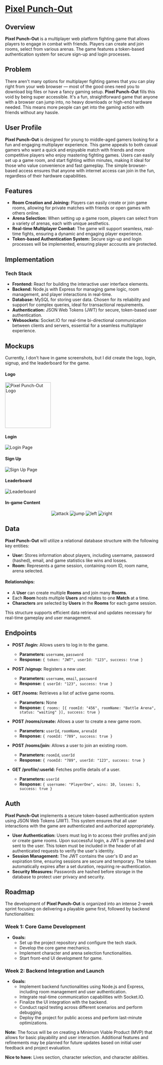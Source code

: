 # [Pixel Punch-Out](https://ppo-online.com/)


## Overview

**Pixel Punch-Out** is a multiplayer web platform fighting game that allows players to engage in combat with friends. Players can create and join rooms, select from various arenas. The game features a token-based authentication system for secure sign-up and login processes.


## Problem

There aren't many options for multiplayer fighting games that you can play right from your web browser — most of the good ones need you to download big files or have a fancy gaming setup. **Pixel Punch-Out** fills this void by being super accessible. It's a fun, straightforward game that anyone with a browser can jump into, no heavy downloads or high-end hardware needed. This means more people can get into the gaming action with friends without any hassle.


## User Profile

**Pixel Punch-Out** is designed for young to middle-aged gamers looking for a fun and engaging multiplayer experience. This game appeals to both casual gamers who want a quick and enjoyable match with friends and more competitive players who enjoy mastering fighting games. Users can easily set up a game room, and start fighting within minutes, making it ideal for those who value convenience and fast gameplay. The simple browser-based access ensures that anyone with internet access can join in the fun, regardless of their hardware capabilities.


## Features

- **Room Creation and Joining:** Players can easily create or join game rooms, allowing for private matches with friends or open games with others online.
- **Arena Selection:** When setting up a game room, players can select from a variety of arenas, each with unique aesthetics.
- **Real-time Multiplayer Combat:** The game will support seamless, real-time fights, ensuring a dynamic and engaging player experience.
- **Token-based Authentication System:** Secure sign-up and login processes will be implemented, ensuring player accounts are protected.

## Implementation

### Tech Stack

- **Frontend:** React for building the interactive user interface elements.
- **Backend:** Node.js with Express for managing game logic, room management, and player interactions in real-time.
- **Database:** MySQL for storing user data. Chosen for its reliability and support for complex queries, ideal for transactional requirements.
- **Authentication:** JSON Web Tokens (JWT) for secure, token-based user authentication.
- **Websockets:** Socket.IO for real-time bi-directional communication between clients and servers, essential for a seamless multiplayer experience.

## Mockups

Currently, I don't have in game screenshots, but I did create the logo, login, signup, and the leaderboard for the game.
<br />
#### Logo
<img src="./public/favicon.png" width="150" height="150" alt="Pixel Punch-Out Logo">

#### Login

<img src="./Mockups/login.png" alt="Login Page">

#### Sign Up

<img src="./Mockups/register.png" alt="Sign Up Page">

#### Leaderboard

<img src="./Mockups/leaderboard.png" alt="Leaderboard">

#### In-game Content

<div align=center>  
<img src="./Mockups/attack.gif" alt="attack">
<img src="./Mockups/jump.gif" alt="jump">
<img src="./Mockups/left.gif" alt="left">
<img src="./Mockups/right.gif" alt="right">
</div>

## Data

**Pixel Punch-Out** will utilize a relational database structure with the following key entities:

- **User:** Stores information about players, including username, password (hashed), email, and game statistics like wins and losses.
- **Room:** Represents a game session, containing room ID, room name, arena selected.

#### Relationships:
- A **User** can create multiple **Rooms** and join many **Rooms**.
- Each **Room** hosts multiple **Users** and relates to one **Match** at a time.
- **Characters** are selected by **Users** in the **Rooms** for each game session.

This structure supports efficient data retrieval and updates necessary for real-time gameplay and user management.


## Endpoints

- **POST /login:** Allows users to log in to the game.
    - **Parameters:** `username`, `password`
    - **Response:** `{ token: "JWT", userId: "123", success: true }`

- **POST /signup:** Registers a new user.
    - **Parameters:** `username`, `email`, `password`
    - **Response:** `{ userId: "123", success: true }`

- **GET /rooms:** Retrieves a list of active game rooms.
    - **Parameters:** None
    - **Response:** `{ rooms: [{ roomId: "456", roomName: "Battle Arena", status: "waiting" }], success: true }`

- **POST /rooms/create:** Allows a user to create a new game room.
    - **Parameters:** `userId`, `roomName`, `arenaId`
    - **Response:** `{ roomId: "789", success: true }`

- **POST /rooms/join:** Allows a user to join an existing room.
    - **Parameters:** `roomId`, `userId`
    - **Response:** `{ roomId: "789", userId: "123", success: true }`

- **GET /profile/:userId:** Fetches profile details of a user.
    - **Parameters:** `userId`
    - **Response:** `{ username: "PlayerOne", wins: 10, losses: 5, success: true }`


## Auth

**Pixel Punch-Out** implements a secure token-based authentication system using JSON Web Tokens (JWT). This system ensures that all user interactions with the game are authenticated and authorized appropriately.

- **User Authentication:** Users must log in to access their profiles and join or create game rooms. Upon successful login, a JWT is generated and sent to the user. This token must be included in the header of all authenticated requests to verify the user's identity.
- **Session Management:** The JWT contains the user's ID and an expiration time, ensuring sessions are secure and temporary. The token automatically expires after a set duration, requiring re-authentication.
- **Security Measures:** Passwords are hashed before storage in the database to protect user privacy and security.


## Roadmap

The development of **Pixel Punch-Out** is organized into an intense 2-week sprint focusing on delivering a playable game first, followed by backend functionalities:


### Week 1: Core Game Development
- **Goals:**
    - Set up the project repository and configure the tech stack.
    - Develop the core game mechanics.
    - Implement character and arena selection functionalities.
    - Start front-end UI development for game.

### Week 2: Backend Integration and Launch
- **Goals:**
    - Implement backend functionalities using Node.js and Express, including room management and user authentication.
    - Integrate real-time communication capabilities with Socket.IO.
    - Finalize the UI integration with the backend.
    - Conduct rapid testing across different scenarios and perform debugging.
    - Deploy the project for public access and perform last-minute optimizations.


**Note:** The focus will be on creating a Minimum Viable Product (MVP) that allows for basic playability and user interaction. Additional features and refinements may be planned for future updates based on initial user feedback and project evaluation.

**Nice to have:** Lives section, character selection, and character abilities.
